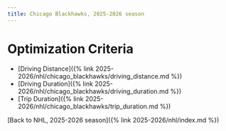 ```yaml
---
title: Chicago Blackhawks, 2025-2026 season
---
```


# Optimization Criteria
- [Driving Distance]({% link 2025-2026/nhl/chicago_blackhawks/driving_distance.md %})
- [Driving Duration]({% link 2025-2026/nhl/chicago_blackhawks/driving_duration.md %})
- [Trip Duration]({% link 2025-2026/nhl/chicago_blackhawks/trip_duration.md %})

[Back to NHL, 2025-2026 season]({% link 2025-2026/nhl/index.md %})

